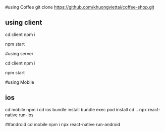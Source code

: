 

#using Coffee
git clone https://github.com/khuongviettai/coffee-shop.git

## using client

cd client 
npm i

npm start


#using server

cd client 
npm i

npm start

#using Mobile
## ios
cd mobile 
npm i
cd ios 
bundle install
bundle exec pod install
cd ..
npx react-native run-ios

##android
cd mobile 
npm i
npx react-native run-android
